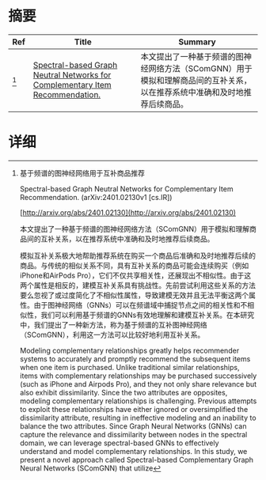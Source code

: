 # 摘要

| Ref | Title | Summary |
| --- | --- | --- |
| [^1] | [Spectral-based Graph Neutral Networks for Complementary Item Recommendation.](http://arxiv.org/abs/2401.02130) | 本文提出了一种基于频谱的图神经网络方法（SComGNN）用于模拟和理解商品间的互补关系，以在推荐系统中准确和及时地推荐后续商品。 |

# 详细

[^1]: 基于频谱的图神经网络用于互补商品推荐

    Spectral-based Graph Neutral Networks for Complementary Item Recommendation. (arXiv:2401.02130v1 [cs.IR])

    [http://arxiv.org/abs/2401.02130](http://arxiv.org/abs/2401.02130)

    本文提出了一种基于频谱的图神经网络方法（SComGNN）用于模拟和理解商品间的互补关系，以在推荐系统中准确和及时地推荐后续商品。

    

    模拟互补关系极大地帮助推荐系统在购买一个商品后准确和及时地推荐后续的商品。与传统的相似关系不同，具有互补关系的商品可能会连续购买（例如iPhone和AirPods Pro），它们不仅共享相关性，还展现出不相似性。由于这两个属性是相反的，建模互补关系具有挑战性。先前尝试利用这些关系的方法要么忽视了或过度简化了不相似性属性，导致建模无效并且无法平衡这两个属性。由于图神经网络（GNNs）可以在频谱域中捕捉节点之间的相关性和不相似性，我们可以利用基于频谱的GNNs有效地理解和建模互补关系。在本研究中，我们提出了一种新方法，称为基于频谱的互补图神经网络（SComGNN），利用这一方法可以比较好地利用互补关系。

    Modeling complementary relationships greatly helps recommender systems to accurately and promptly recommend the subsequent items when one item is purchased. Unlike traditional similar relationships, items with complementary relationships may be purchased successively (such as iPhone and Airpods Pro), and they not only share relevance but also exhibit dissimilarity. Since the two attributes are opposites, modeling complementary relationships is challenging. Previous attempts to exploit these relationships have either ignored or oversimplified the dissimilarity attribute, resulting in ineffective modeling and an inability to balance the two attributes. Since Graph Neural Networks (GNNs) can capture the relevance and dissimilarity between nodes in the spectral domain, we can leverage spectral-based GNNs to effectively understand and model complementary relationships. In this study, we present a novel approach called Spectral-based Complementary Graph Neural Networks (SComGNN) that utilize
    

